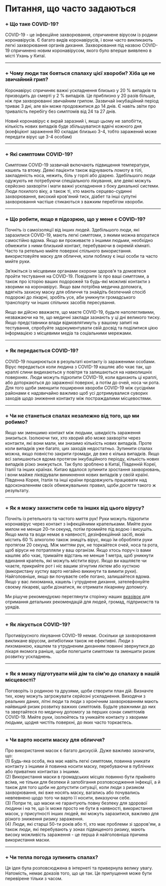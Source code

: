 # **Питання, що часто задаються**


### **+ Що таке COVID-19?**

COVID-19 - це інфекційне захворювання, спричинене вірусом із родини коронавірусів. Є багато видів коронавірусів, і вони часто викликають легкі захворювання органів дихання. Захворювання під назвою COVID-19 спричинено новим коронавірусом, якого було вперше виявлено в місті Ухань у Китаї.



---



### **+ Чому люди так бояться спалаху цієї хвороби? Хіба це не звичайний грип?**

Коронавірус спричиняє важкі ускладнення близько у 20 % випадків та призводить до смерті у 2 % випадків. Це приблизно у 20 разів більше, ніж при захворюванні звичайним грипом. Зазвичай інкубаційний період триває 3 дні, але він може продовжитися до 14 днів. Є навіть звіти про тривалість перебігу без симптомів від 24 та 27 днів.

Новий коронавірус є вкрай заразний і, якщо цьому не запобігти, кількість нових випадків буде збільшуватися вдвічі кожного дня (коефіцієнт зараження R0 складає близько 3-4, тобто заражений може передати вірус ще 3-4 особам)





---



### **+ Які симптоми COVID-19?**

Симптоми COVID-19 зазвичай включають підвищення температури, кашель та втому. Деякі пацієнти також відчувають ломоту в тілі, закладеність носа, нежить, біль у горлі або діарею. Здебільшого люди одужують не потребуючи спеціального лікування, але деякі можуть серйозно захворіти і мати важкі ускладнення з боку дихальної системи. Люди похилого віку, а також ті, хто мають серцево-судинні захворювання, високий кров'яний тиск, діабет та інші супутні  захворювання частіше стикаються з важким перебігом хвороби.



---



### **+ Що робити, якщо я підозрюю, що у мене є COVID-19?**

Почніть із самоізоляції від інших людей. Здебільшого люди, які заразилися COVID-19, мають легкі симптоми, з якими можна впоратися самостійно вдома. Якщо ви проживаєте з іншими людьми, необхідно обмежити з ними близький контакт, перебуваючи в окремій кімнаті. Часто та ретельно мийте поверхні спільного використання. використовуйте маску для обличчя, коли поблизу є інші особи та часто мийте руки.

Зв’яжіться із місцевими органами охорони здоров’я та домовтеся пройти тестування на COVID-19. Повідомте їх про ваші симптоми, а також про історію ваших подорожей та будь-які можливі контакти з хворими на коронавірус. Якщо вам потрібна медична допомога, вдягніть захисну маску для обличчя та знайдіть безпечний спосіб подорожі до лікарні, зробіть усе, аби уникнути громадського транспорту чи інших спільних засобів пересування.

Якщо ви дійсно вважаєте, що маєте COVID-19, будьте наполегливими, незважаючи  на те, що медичні заклади зазнають у ці дні великого тиску. Якщо представники влади відмовлятимуть у вашому запиті на тестування, спробуйте задокументувати свій досвід та поділитися цією інформацією з місцевими медіа та соціальними мережами.



---



### **+ Як передається COVID-19?**

COVID-19 поширюється в результаті контакту із зараженими особами. Вірус передається коли людина з COVID-19 кашляє або чхає так, що краплі слини видихаються у повітря та залишаються на навколишніх поверхнях. Люди можуть підхопити COVID-19, коли вдихають ці краплі, або доторкаються до зараженої поверхні, а потім до очей, носа чи рота. Для того щоби зменшити поширення хвороби COVID-19 між сусідніми районами є надзвичайно важливо щоб усі дотримувалися суворих заходів щодо зниження контакту між постраждалими місцевостями.



---



### **+ Чи не станеться спалах незалежно від того, що ми робимо?**

Якщо ми зменшимо контакт між людьми, швидкість зараження знизиться. Ізолюючи тих, хто хворий або може захворіти через контакти, які вони мали, ми знизимо кількість нових випадків. Проте коли випадків уже багато, цих заходів недостатньо. Зупинити спалах можна, якщо повністю закрити громади, де вже є кілька випадків. Якщо всі залишаються вдома протягом інкубаційного періоду, кількість нових випадків різко знижується. Так було зроблено в Китаї, Південній Кореї, Італії та інших країнах. Китаю вдалося зупинити зростання захворювань, і вони майже ліквідували виникнення нових випадків у своїй країні. Південна Корея, Італія та інші країни продовжують працювати над вдосконаленням своїх обмежувальних правил, щоби досягти такого ж результату.



---



### **+ Як я можу захистити себе та інших від цього вірусу?**

Почніть із ретельного та частого миття рук! Руки можуть підхопити коронавірус через контакт з інфекційними крапельками. Мийте руки милом не менше 20-ти секунд, потім промийте під водою і висушіть. Якщо мила та води немає в наявності, дезінфекційний засіб, який містить 60 % алкоголю також знищіть вірус, якщо їм обробляти руки протягом 20 секунд. Між миттям рук, не торкайтеся очей, носа та рота, щоб віруси не потрапляли у ваш організм. Якщо хтось поруч із вами кашляє або чхає, тримайте відстань не менше 1 метра, щоб уникнути вдихання крапель, які можуть містити вірус. Якщо ви кашляєте чи чхаєте, прикрийте рот і ніс вашим зігнутим ліктем або хусткою (використану хустку варто негайно викинути та вимити руки). Найголовніше, якщо ви почуваєте себе погано, залишайтеся вдома. Якщо у вас лихоманка, кашель і утруднене дихання, зателефонуйте своєму лікареві, щоби дізнатися, як отримати лікарняну допомогу.

Ми рішуче рекомендуємо переглянути сторінку наших [вказівок](http://endcoronavirus.org/guidelines) для отримання детальних рекомендацій для людей, громад, підприємств та урядів.



---



### **+ Як лікується COVID-19?**

Противірусного лікування COVID-19 немає. Оскільки це захворювання викликане вірусом, антибіотики також не ефективні. Люди з лихоманкою, кашлем та утрудненим диханням повинні звернутися до лікаря якомога раніше, щоби полегшити симптоми та зменшити ризик розвитку ускладнень.



---



### **+ Як я можу підготувати мій дім та сім'ю до спалаху в нашій місцевості?**

Поговоріть із родиною та друзями, щоби створити план дій. Визначте тих, кому можуть загрожувати серйозні ускладнення. Виходячи з реальних даних, літні люди та люди з хронічним захворюванням мають найвищий ризик розвитку важких симптомів. Будьте уважними до них та звертайтеся по медичну допомогу за перших ознак симптомів COVID-19. Мийте руки, ізолюйтесь та уникайте контакту з хворими людьми, щодня чистіть поверхні, до яких часто торкаєтесь.



---



### **+ Чи варто носити маску для обличчя?**

Про використання масок є багато дискусій. Дуже важливо зазначити, що:  \
(1) Будь-яка особа, яка має навіть легкі симптоми, повинна уникати контакту з іншими й повинна носити маску, перебуваючи в публічних або приватних контактах з іншими.  \
(2) Використання маски в громадських місцях повинно бути прийнято всіма, не тільки для безпеки й запобігання розповсюдження інфекції, а й також для того щоби не допустити ситуації, коли люди з ризиком захворювання, які вже носять маску, вагались або почувались невпевнено щодо того чи варто її носити, виказуючи себе.  \
(3) Попри те, що маски не гарантують повну безпеку для здорової людини і на те, що їх може просто не бути в наявності, використання масок, у присутності інших людей, які можуть заразитися, важливо для різкого зниження ризику зараження.  \
(4) Люди, які старші 50-ти років або ті, хто має проблеми зі здоров'ям, а також люди, які перебувають у зонах підвищеного ризику, мають високу можливість зараження - це перша й найголовніша причина використання маски.



---



### **+ Чи тепла погода зупинить спалах?**

Ця ідея була розповсюджена в інтернеті та привернула велику увагу. Натомість, немає доказів того, що це так. Це припущення може бути перевірене тільки з часом.
